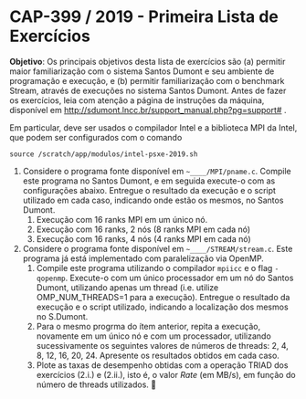 # CAP-399 / 2019 - Primeira Lista de Exercícios

**Objetivo**: Os principais objetivos desta lista de exercícios são (a) permitir maior familiarização com o sistema Santos Dumont e seu ambiente de programação e execução, e (b) permitir familiarização com o benchmark Stream, através de execuções no sistema Santos Dumont. Antes de fazer os exercícios, leia com atenção a página de instruções da máquina, disponível em <http://sdumont.lncc.br/support_manual.php?pg=support#> .

Em particular, deve ser usados o compilador Intel e a biblioteca MPI da Intel, que podem ser configurados com o comando

    source /scratch/app/modulos/intel-psxe-2019.sh

1. Considere o programa fonte disponível em `~____/MPI/pname.c`. Compile este programa no Santos Dumont, e em seguida execute-o com as configurações abaixo. Entregue o resultado da execução e o script utilizado em cada caso, indicando onde estão os mesmos, no Santos Dumont.
    1. Execução com 16 ranks MPI em um único nó.
    2. Execução com 16 ranks, 2 nós (8 ranks MPI em cada nó)
    3. Execução com 16 ranks, 4 nós (4 ranks MPI em cada nó)
2. Considere o programa fonte disponível em `~____/STREAM/stream.c`. Este programa já está implementado com paralelização via OpenMP.
    1. Compile este programa utilizando o compilador `mpiicc` e o flag `-qopenmp`. Execute-o com um único processador em um nó do Santos Dumont, utilizando apenas um thread (i.e. utilize OMP_NUM_THREADS=1 para a execução). Entregue o resultado da execução e o script utilizado, indicando a localização dos mesmos no S.Dumont.
    2. Para o mesmo progrma do ítem anterior, repita a execução, novamente em um único nó e com um processador, utilizando sucessivamente os seguintes valores de números de threads: 2, 4, 8, 12, 16, 20, 24. Apresente os resultados obtidos em cada caso.
    3. Plote as taxas de desempenho obtidas com a operação TRIAD dos exercícios (2.i.) e (2.ii.), isto é, o valor *Rate* (em MB/s), em função do número de threads utilizados.

